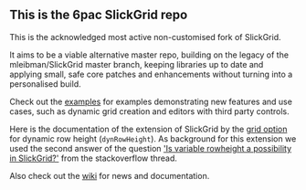 ## This is the 6pac SlickGrid repo

This is the acknowledged most active non-customised fork of SlickGrid.

It aims to be a viable alternative master repo, building on the legacy of the mleibman/SlickGrid master branch, keeping libraries up to date and applying small, safe core patches and enhancements without turning into a personalised build.

Check out the [examples](https://github.com/6pac/SlickGrid/wiki/Examples) for examples demonstrating new features and use cases, such as dynamic grid creation and editors with third party controls.

Here is the documentation of the extension of SlickGrid by the [grid option](https://github.com/mleibman/SlickGrid/wiki/Grid-Options) for dynamic row height (`dynRowHeight`).
As background for this extension we used the second answer of the question ['Is variable rowheight a possibility in SlickGrid?'](http://stackoverflow.com/questions/2805094/is-variable-rowheight-a-possibility-in-slickgrid) from the stackoverflow thread. 

Also check out the [wiki](https://github.com/6pac/SlickGrid/wiki) for news and documentation.
